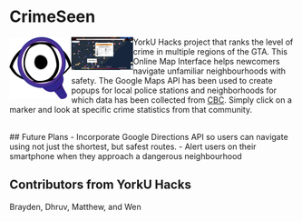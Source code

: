 # CrimeSeen
<img align="left" width="109" src="Images/crimeseen_logo.svg"><img align="left" width="109" src="Images/crimeseen_capture.jpg">YorkU Hacks project that ranks the level of crime in multiple regions of the GTA. This Online Map Interface helps newcomers navigate unfamiliar neighbourhoods with safety. The Google Maps API has been used to create popups for local police stations and neighborhoods for which data has been collected from <a href="https://www.cbc.ca/toronto/features/crimemap/#">CBC</a>. Simply click on a marker and look at specific crime statistics from that community.

<br/>
## Future Plans
- Incorporate Google Directions API so users can navigate using not just the shortest, but safest routes.
- Alert users on their smartphone when they approach a dangerous neighbourhood

## Contributors from YorkU Hacks
Brayden, Dhruv, Matthew, and Wen 
